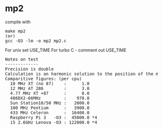 mp2
===

compile with 

<PRE>
make mp2
(or)
gcc -O3 -lm -o mp2 mp2.c
</PRE>
For unix set USE_TIME
For turbo C - comment out USE_TIME
<PRE>
Notes on test
-------------
Precision is double
Calculation is an harmonic solution to the position of the moon
Comparitive figures: (per cpu)
  10 MHz XT (no 87)    :      1.0
  12 MHz AT 286        :      3.0
  4.77 MHz XT +87      :      8.0
  486DX2-66MHz         :    970.0
  Sun Station10/50 MHz :   2000.0
  100 MHz Pentium      :   3900.0
  433 MHz Celeron      :  16400.0
  Raspberry Pi 3   -O3 :  45000.0 *4
  i5 2.6GHz Lenova -O3 : 122000.0 *4
</PRE>
